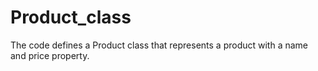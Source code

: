 # Product_class
The code defines a Product class that represents a product with a name and price property.
